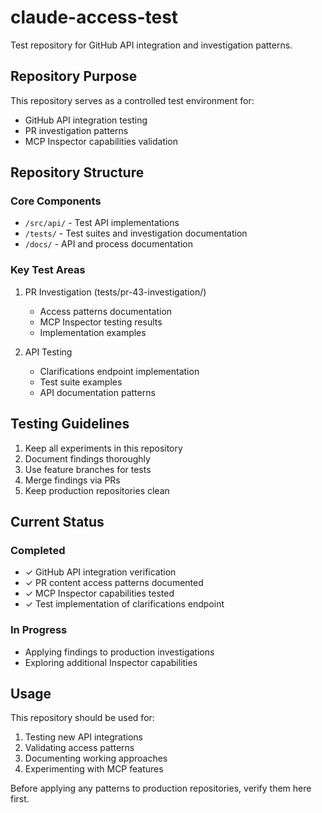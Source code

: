 # claude-access-test

Test repository for GitHub API integration and investigation patterns.

## Repository Purpose

This repository serves as a controlled test environment for:
- GitHub API integration testing
- PR investigation patterns
- MCP Inspector capabilities validation

## Repository Structure

### Core Components
- `/src/api/` - Test API implementations
- `/tests/` - Test suites and investigation documentation
- `/docs/` - API and process documentation

### Key Test Areas

1. PR Investigation (tests/pr-43-investigation/)
   - Access patterns documentation
   - MCP Inspector testing results
   - Implementation examples

2. API Testing
   - Clarifications endpoint implementation
   - Test suite examples
   - API documentation patterns

## Testing Guidelines

1. Keep all experiments in this repository
2. Document findings thoroughly
3. Use feature branches for tests
4. Merge findings via PRs
5. Keep production repositories clean

## Current Status

### Completed
- ✓ GitHub API integration verification
- ✓ PR content access patterns documented
- ✓ MCP Inspector capabilities tested
- ✓ Test implementation of clarifications endpoint

### In Progress
- Applying findings to production investigations
- Exploring additional Inspector capabilities

## Usage

This repository should be used for:
1. Testing new API integrations
2. Validating access patterns
3. Documenting working approaches
4. Experimenting with MCP features

Before applying any patterns to production repositories, verify them here first.